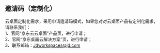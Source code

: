 ## 邀请码（定制化）
云桌面定制化需求，采用申请邀请码模式，如果您对对云桌面产品有定制化需求，请联系我们：<br>
1、官网“京东云云桌面”产品页，进行申请；<br>
2、官网“京东桌面云解决方案”页，进行申请；<br>
3、联系邮箱：Jdworkspaces@jd.com<br>

